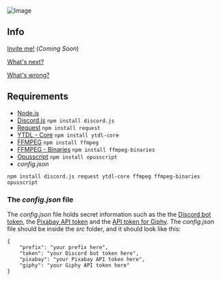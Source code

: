 ![Image](https://i.ibb.co/dLp1FSX/Untitled.png)


## Info
[Invite me!]() (*Coming Soon*)

[What's next?](https://github.com/jonassterud/Cosmos/projects/1)

[What's wrong?](https://github.com/jonassterud/Cosmos/issues)

## Requirements
* [Node.js](https://nodejs.org/en/)
* [Discord.js](https://discord.js.org/#/) `npm install discord.js`
* [Request](https://www.npmjs.com/package/request) `npm install request`
* [YTDL - Core](https://www.npmjs.com/package/ytdl-core) `npm install ytdl-core`
* [FFMPEG](https://www.npmjs.com/package/ffmpeg) `npm install ffmpeg`
* [FFMPEG - Binaries](https://www.npmjs.com/package/ffmpeg-binaries) `npm install ffmpeg-binaries`
* [Opusscript](https://www.npmjs.com/package/opusscript) `npm install opusscript`
* *config.json*

`npm install discord.js request ytdl-core ffmpeg ffmpeg-binaries opusscript`

### The *config.json* file
The *config.json* file holds secret information such as the the [Discord bot token](https://discordapp.com/developers/applications/), the [Pixabay API token](https://pixabay.com/no/service/about/api/) and the [API token for Giphy](https://developers.giphy.com/dashboard/). The *config.json* file should be inside the *src* folder, and it should look like this:
```
{
    "prefix": "your prefix here",
    "token": "your Discord bot token here",
    "pixabay": "your Pixabay API token here",
    "giphy": "your Giphy API token here"
}
```
